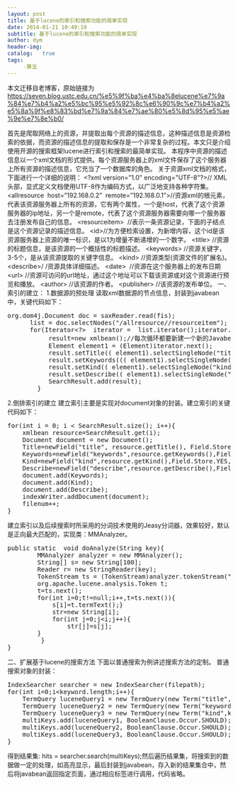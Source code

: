 ```yaml
---
layout: post
title: 基于lucene的索引和搜索功能的简单实现
date: 2014-01-21 10:49:19
subtitle: 基于lucene的索引和搜索功能的简单实现
author: dym
header-img:
catalog:   true
tags:
     -算法
---
```


本文迁移自老博客，原始链接为 <https://seven.blog.ustc.edu.cn/%e5%9f%ba%e4%ba%8elucene%e7%9a%84%e7%b4%a2%e5%bc%95%e5%92%8c%e6%90%9c%e7%b4%a2%e5%8a%9f%e8%83%bd%e7%9a%84%e7%ae%80%e5%8d%95%e5%ae%9e%e7%8e%b0/>

首先是爬取网络上的资源，并提取出每个资源的描述信息，这种描述信息是资源检索的依据，而资源的描述信息的提取和保存是一个非常复杂的过程。本文只是介绍使用开源的搜索框架lucene进行索引和搜索的最简单实现。
本程序中资源的描述信息以一个xml文档的形式提供。每个资源服务器上的xml文件保存了这个服务器上所有资源的描述信息，它充当了一个数据库的角色。
关于资源xml文档的格式，下面进行一个详细的说明：
&lt;?xml version="1.0" encoding="UTF-8"?&gt;// XML头部，显式定义文档使用UTF-8作为编码方式，以广泛地支持各种字符集。
&lt;allresource  host=”192.168.0.2”  remote=”192.168.0.1”&gt;//资源xml的根元素，代表该资源服务器上所有的资源，它有两个属性，一个是host，代表了这个资源服务器的ip地址，另一个是remote，代表了这个资源服务器需要向哪一个服务器去注册发布自己的信息。
&lt;resourceitem&gt;  //表示一条资源记录，下面的子结点是这个资源记录的描述信息。
&lt;id&gt;//为方便检索设置，为新增内容，这个id是该资源服务器上资源的唯一标识，是以1为增量不断递增的一个数字。
&lt;title&gt; //资源的标题信息，是该资源的一个概括性的标题描述。
&lt;keywords&gt; //资源关键字，3-5个，是从该资源提取的关键字信息。
&lt;kind&gt; //资源类型(资源文件的扩展名)。
&lt;describe&gt;/ /资源具体详细描述。
&lt;date&gt;  //资源在这个服务器上的发布日期
&lt;url&gt; //资源可访问的url地址，通过这个地址可以下载该资源或对这个资源进行预览和播放。
&lt;author&gt; //该资源的作者。
&lt;publisher&gt; //该资源的发布单位。
一、索引的建立： 1.数据源的预处理 读取xml数据源的节点信息，封装到javabean中，关键代码如下：
<pre class="brush:[java]">org.dom4j.Document doc = saxReader.read(fis);   
	  list = doc.selectNodes("/allresource//resourceitem");
      for(Iterator&lt;?&gt;  iterator =  list.iterator();iterator.hasNext();) {
		   result=new xmlbean();//每次循环都要新建一个新的Javabean对象；
		   Element element1 = (Element)iterator.next();
		   result.setTitle(( element1).selectSingleNode("title").getText());
		   result.setKeywords((( element1).selectSingleNode("keywords").getText()));
		   result.setKind(( element1).selectSingleNode("kind").getText());
		   result.setDescribe(( element1).selectSingleNode("describe").getText());
		   SearchResult.add(result);
		}</pre>
2.倒排索引的建立
建立索引主要是实现对document对象的封装。建立索引的关键代码如下：
<pre class="brush:[java]">for(int i = 0; i &lt; SearchResult.size(); i++){
	xmlbean resource=SearchResult.get(i);
	Document document = new Document();    		  
	Title=newField("title", resource.getTitle(), Field.Store.YES, Field.Index.TOKENIZED);
	Keywords=newField("keywords",resource.getKeywords(),Field.Store.YES,Field.Index.TOKENIZED,TermVector.YES);
	Kind=newField("kind",resource.getKind(),Field.Store.YES,Field.Index.UN_TOKENIZED);
	Describe=newField("describe",resource.getDescribe(),Field.Store.YES,Field.Index.TOKENIZED);document.add(Title);	
	document.add(Keywords);	
	document.add(Kind);
	document.add(Describe);
	indexWriter.addDocument(document);	
	filenum++;
}</pre>
建立索引以及后续搜索时所采用的分词技术使用的Jeasy分词器，效果较好，默认是正向最大匹配的，实现类：MMAnalyzer。
<pre class="brush:[java]">public static  void doAnalyze(String key){
    	MMAnalyzer analyzer = new MMAnalyzer();
   	 	String[] s= new String[100];
    	Reader r= new StringReader(key);
    	TokenStream ts = (TokenStream)analyzer.tokenStream("",r);
    	org.apache.lucene.analysis.Token t;
    	t=ts.next();
    	for(int i=0;t!=null;i++,t=ts.next()){
    		s[i]=t.termText();}
    		str=new String[i];
    		for(int j=0;j&lt;i;j++){
    			str[j]=s[j];
		}
         }
}</pre>
二、扩展基于lucene的搜索方法
下面以普通搜索为例讲述搜索方法的定制。
普通搜索对象的封装：
<pre class="brush:[java]">IndexSearcher searcher = new IndexSearcher(filepath);
for(int i=0;i&lt;keyword.length;i++){
	TermQuery luceneQuery1 = new TermQuery(new Term("title",keyword[i]));
	TermQuery luceneQuery2 = new TermQuery(new Term("keywords",keyword[i]));
	TermQuery luceneQuery3 = new TermQuery(new Term("kind",keyword[i]));
	multiKeys.add(luceneQuery1, BooleanClause.Occur.SHOULD);
	multiKeys.add(luceneQuery2, BooleanClause.Occur.SHOULD);
	multiKeys.add(luceneQuery3, BooleanClause.Occur.SHOULD);
}</pre>
得到结果集: hits = searcher.search(multiKeys);然后遍历结果集，将搜索到的数据做一定的处理，如高亮显示，最后封装到javabean，存入新的结果集合中，然后将javabean返回指定页面，通过相应标签进行调用，代码省略。
